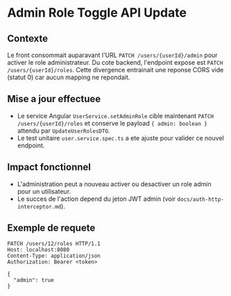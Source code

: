 # Admin Role Toggle API Update

## Contexte
Le front consommait auparavant l'URL `PATCH /users/{userId}/admin` pour activer le role administrateur. Du cote backend, l'endpoint expose est `PATCH /users/{userId}/roles`. Cette divergence entrainait une reponse CORS vide (statut 0) car aucun mapping ne repondait.

## Mise a jour effectuee
- Le service Angular `UserService.setAdminRole` cible maintenant `PATCH /users/{userId}/roles` et conserve le payload `{ admin: boolean }` attendu par `UpdateUserRolesDTO`.
- Le test unitaire `user.service.spec.ts` a ete ajuste pour valider ce nouvel endpoint.

## Impact fonctionnel
- L'administration peut a nouveau activer ou desactiver un role admin pour un utilisateur.
- Le succes de l'action depend du jeton JWT admin (voir `docs/auth-http-interceptor.md`).

## Exemple de requete
```http
PATCH /users/12/roles HTTP/1.1
Host: localhost:8080
Content-Type: application/json
Authorization: Bearer <token>

{
  "admin": true
}
```
